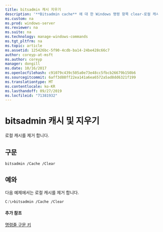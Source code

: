 ```yaml
---
title: bitsadmin 캐시 지우기
description: '**Bitsadmin cache** 에 대 한 Windows 명령 항목 clear-로컬 캐시를 제거 합니다.'
ms.custom: na
ms.prod: windows-server
ms.reviewer: na
ms.suite: na
ms.technology: manage-windows-commands
ms.tgt_pltfrm: na
ms.topic: article
ms.assetid: 125426bc-5f90-4cdb-ba14-24be428c66c7
author: coreyp-at-msft
ms.author: coreyp
manager: dongill
ms.date: 10/16/2017
ms.openlocfilehash: c91079c439c505a0e73e48cc5fbcb26679b150b6
ms.sourcegitcommit: 6aff3d88ff22ea141a6ea6572a5ad8dd6321f199
ms.translationtype: MT
ms.contentlocale: ko-KR
ms.lasthandoff: 09/27/2019
ms.locfileid: "71381932"
---
```

# <a name="bitsadmin-cache-and-clear"></a>bitsadmin 캐시 및 지우기



로컬 캐시를 제거 합니다.

## <a name="syntax"></a>구문

```
bitsadmin /Cache /Clear 
```

## <a name="BKMK_examples"></a>예와

다음 예제에서는 로컬 캐시를 제거 합니다.
```
C:\>bitsadmin /Cache /Clear 
```

#### <a name="additional-references"></a>추가 참조

[명령줄 구문 키](command-line-syntax-key.md)